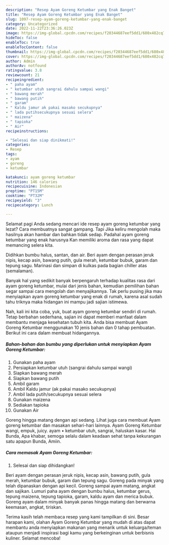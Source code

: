 ```yaml
---
description: "Resep Ayam Goreng Ketumbar yang Enak Banget"
title: "Resep Ayam Goreng Ketumbar yang Enak Banget"
slug: 1097-resep-ayam-goreng-ketumbar-yang-enak-banget
category: Uncategorized
date: 2022-11-22T23:36:26.023Z
image: https://img-global.cpcdn.com/recipes/f20344687eef5dd1/680x482cq70/ayam-goreng-ketumbar-foto-resep-utama.jpg
hideToc: false
enableToc: true
enableTocContent: false
thumbnail: https://img-global.cpcdn.com/recipes/f20344687eef5dd1/680x482cq70/ayam-goreng-ketumbar-foto-resep-utama.jpg
cover: https://img-global.cpcdn.com/recipes/f20344687eef5dd1/680x482cq70/ayam-goreng-ketumbar-foto-resep-utama.jpg
author: Admin
authorAv: notfound
ratingvalue: 3.8
reviewcount: 21
recipeingredient:
- " paha ayam"
- " ketumbar utuh sangrai dahulu sampai wangi"
- " bawang merah"
- " bawang putih"
- " garam"
- " Kaldu jamur ak pakai masako secukupnya"
- " lada putihsecukupnya sesuai selera"
- " maizena"
- " tapioka"
- " Air"
recipeinstructions:

- "Selesai dan siap dinikmati!"
categories:
- Resep
tags:
- ayam
- goreng
- ketumbar

katakunci: ayam goreng ketumbar 
nutrition: 146 calories
recipecuisine: Indonesian
preptime: "PT15M"
cooktime: "PT32M"
recipeyield: "3"
recipecategory: Lunch

---
```



Selamat pagi Anda sedang mencari ide resep ayam goreng ketumbar yang lezat? Cara membuatnya sangat gampang. Tapi Jika keliru mengolah maka hasilnya akan hambar dan bahkan tidak sedap. Padahal ayam goreng ketumbar yang enak harusnya Kan memiliki aroma dan rasa yang dapat memancing selera kita.


Didihkan bumbu halus, santan, dan air. Beri ayam dengan perasan jeruk nipis, kecap asin, bawang putih, gula merah, ketumbar bubuk, garam dan tepung sagu. Marinasi dan simpan di kulkas pada bagian chiller atas (semalaman).

Banyak hal yang sedikit banyak berpengaruh terhadap kualitas rasa dari ayam goreng ketumbar, mulai dari jenis bahan, kemudian pemilihan bahan segar sampai cara mengolah dan menyajikannya. Tak perlu pusing jika mau menyiapkan ayam goreng ketumbar yang enak di rumah, karena asal sudah tahu triknya maka hidangan ini mampu jadi sajian istimewa.


Nah, kali ini kita coba, yuk, buat ayam goreng ketumbar sendiri di rumah. Tetap berbahan sederhana, sajian ini dapat memberi manfaat dalam membantu menjaga kesehatan tubuh kita. Anda bisa membuat Ayam Goreng Ketumbar menggunakan 10 jenis bahan dan 0 tahap pembuatan. Berikut ini cara dalam membuat hidangannya.

<!--inarticleads1-->

##### Bahan-bahan dan bumbu yang diperlukan untuk menyiapkan Ayam Goreng Ketumbar:

1. Gunakan  paha ayam
1. Persiapkan  ketumbar utuh (sangrai dahulu sampai wangi)
1. Siapkan  bawang merah
1. Siapkan  bawang putih
1. Ambil  garam
1. Ambil  Kaldu jamur (ak pakai masako secukupnya)
1. Ambil  lada putih/secukupnya sesuai selera
1. Gunakan  maizena
1. Sediakan  tapioka
1. Gunakan  Air


Goreng hingga matang dengan api sedang. Lihat juga cara membuat Ayam goreng ketumbar dan masakan sehari-hari lainnya. Ayam Goreng Ketumbar wangi, empuk, juicy. ayam • ketumbar utuh, sangrai, haluskan kasar. Hai Bunda, Apa khabar, semoga selalu dalam keadaan sehat tanpa kekurangan satu apapun Bunda, Amiin. 

<!--inarticleads2-->

##### Cara memasak Ayam Goreng Ketumbar:


1. Selesai dan siap dihidangkan!

Beri ayam dengan perasan jeruk nipis, kecap asin, bawang putih, gula merah, ketumbar bubuk, garam dan tepung sagu. Goreng pada minyak yang telah dipanaskan dengan api kecil. Goreng sampai ayam matang, angkat dan sajikan. Lumuri paha ayam dengan bumbu halus, ketumbar gerus, tepung maizena, tepung tapioka, garam, kaldu ayam dan merica bubuk. Goreng ayam dalam minyak banyak panas hingga matang dan berwarna keemasan, angkat, tiriskan. 

Terima kasih telah membaca resep yang kami tampilkan di sini. Besar harapan kami, olahan Ayam Goreng Ketumbar yang mudah di atas dapat membantu anda menyiapkan makanan yang menarik untuk keluarga/teman ataupun menjadi inspirasi bagi kamu yang berkeinginan untuk berbisnis kuliner. Selamat mencoba!
